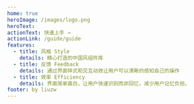 ```yaml
---
home: true
heroImage: /images/logo.png
heroText:
actionText: 快速上手 →
actionLink: /guide/guide
features:
  - title: 风格 Style
    details: 精心打造的中国风组件库
  - title: 反馈 Feedback
    details: 通过界面样式和交互动效让用户可以清晰的感知自己的操作
  - title: 效率 Efficiency
    details: 界面简单直白，让用户快速识别而非回忆，减少用户记忆负担。
footer: by liuzw
---
```

